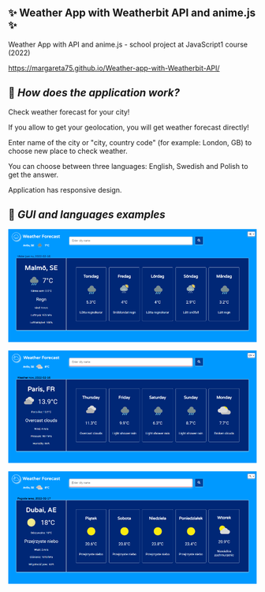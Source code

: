 ## ✨ Weather App with Weatherbit API and anime.js ✨
Weather App with API and anime.js - school project at JavaScript1 course (2022)

https://margareta75.github.io/Weather-app-with-Weatherbit-API/

## :pushpin: _How does the application work?_

Check weather forecast for your city!

If you allow to get your geolocation, you will get weather forecast directly!

Enter name of the city or "city, country code" (for example: London, GB) to choose new place to check weather.

You can choose between three languages: English, Swedish and Polish to get the answer.

Application has responsive design.

## :pushpin: _GUI and languages examples_

![Weather app Swedish ex](/img/weather_app_se.png)

![Weather app English ex](/img/weather_app_en.png)

![Weather app Polish ex](/img/weather_app_pl.png)






